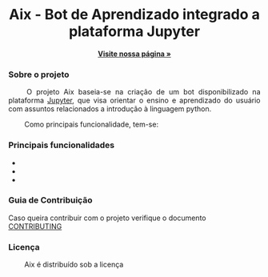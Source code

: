 <p align="center">
  <img src="">
</p>

<h1 align="center"> Aix - Bot de Aprendizado integrado a plataforma Jupyter</h1>

  <p align="center">
    <a href="https://fga-eps-mds.github.io/2019.1-Aix"><strong>Visite nossa página &raquo;</strong></a>
    <br>
  </p>
</p>

### Sobre o projeto

<p align="justify"> &emsp;&emsp;
  O projeto Aix baseia-se na criação de um bot disponibilizado na plataforma <a href="https://jupyter.org" margin=50> Jupyter</a>, que visa orientar o ensino e aprendizado do usuário com assuntos relacionados a introdução à linguagem python.</p>

<p align="justify"> &emsp;&emsp;
  Como principais funcionalidade, tem-se:
</p>


### Principais funcionalidades

*
*
*

### Guia de Contribuição
Caso queira contribuir com o projeto verifique o documento <a href="https://github.com/fga-eps-mds/2019.1-Aix/blob/master/docs/CODE_OF_CONDUCT.md" margin=50> CONTRIBUTING</a>

### Licença

<p align="justify">&emsp;&emsp; Aix é distribuído sob a licença 

